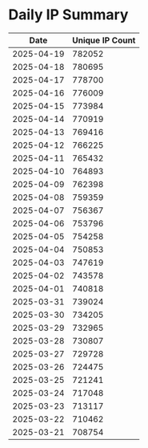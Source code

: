 # Daily IP Summary
| Date | Unique IP Count |
|----|----|
| 2025-04-19 | 782052 |
| 2025-04-18 | 780695 |
| 2025-04-17 | 778700 |
| 2025-04-16 | 776009 |
| 2025-04-15 | 773984 |
| 2025-04-14 | 770919 |
| 2025-04-13 | 769416 |
| 2025-04-12 | 766225 |
| 2025-04-11 | 765432 |
| 2025-04-10 | 764893 |
| 2025-04-09 | 762398 |
| 2025-04-08 | 759359 |
| 2025-04-07 | 756367 |
| 2025-04-06 | 753796 |
| 2025-04-05 | 754258 |
| 2025-04-04 | 750853 |
| 2025-04-03 | 747619 |
| 2025-04-02 | 743578 |
| 2025-04-01 | 740818 |
| 2025-03-31 | 739024 |
| 2025-03-30 | 734205 |
| 2025-03-29 | 732965 |
| 2025-03-28 | 730807 |
| 2025-03-27 | 729728 |
| 2025-03-26 | 724475 |
| 2025-03-25 | 721241 |
| 2025-03-24 | 717048 |
| 2025-03-23 | 713117 |
| 2025-03-22 | 710462 |
| 2025-03-21 | 708754 |